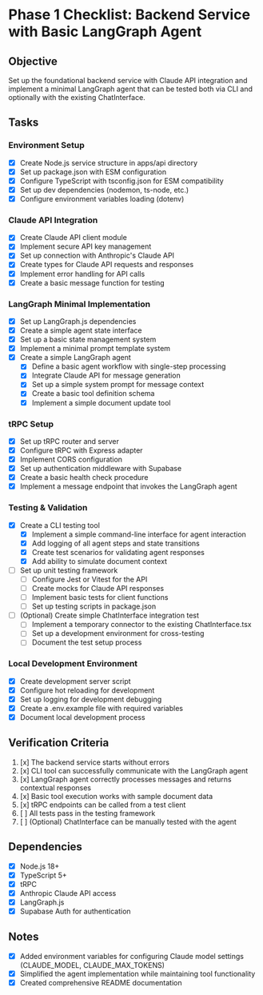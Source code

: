 # Phase 1 Checklist: Backend Service with Basic LangGraph Agent

## Objective
Set up the foundational backend service with Claude API integration and implement a minimal LangGraph agent that can be tested both via CLI and optionally with the existing ChatInterface.

## Tasks

### Environment Setup
- [x] Create Node.js service structure in apps/api directory
- [x] Set up package.json with ESM configuration
- [x] Configure TypeScript with tsconfig.json for ESM compatibility
- [x] Set up dev dependencies (nodemon, ts-node, etc.)
- [x] Configure environment variables loading (dotenv)

### Claude API Integration
- [x] Create Claude API client module
- [x] Implement secure API key management
- [x] Set up connection with Anthropic's Claude API
- [x] Create types for Claude API requests and responses
- [x] Implement error handling for API calls
- [x] Create a basic message function for testing

### LangGraph Minimal Implementation
- [x] Set up LangGraph.js dependencies
- [x] Create a simple agent state interface
- [x] Set up a basic state management system
- [x] Implement a minimal prompt template system
- [x] Create a simple LangGraph agent
  - [x] Define a basic agent workflow with single-step processing
  - [x] Integrate Claude API for message generation
  - [x] Set up a simple system prompt for message context
  - [x] Create a basic tool definition schema
  - [x] Implement a simple document update tool

### tRPC Setup
- [x] Set up tRPC router and server
- [x] Configure tRPC with Express adapter
- [x] Implement CORS configuration
- [x] Set up authentication middleware with Supabase
- [x] Create a basic health check procedure
- [x] Implement a message endpoint that invokes the LangGraph agent

### Testing & Validation
- [x] Create a CLI testing tool
  - [x] Implement a simple command-line interface for agent interaction
  - [x] Add logging of all agent steps and state transitions
  - [x] Create test scenarios for validating agent responses
  - [x] Add ability to simulate document context
- [ ] Set up unit testing framework
  - [ ] Configure Jest or Vitest for the API
  - [ ] Create mocks for Claude API responses
  - [ ] Implement basic tests for client functions
  - [ ] Set up testing scripts in package.json
- [ ] (Optional) Create simple ChatInterface integration test
  - [ ] Implement a temporary connector to the existing ChatInterface.tsx
  - [ ] Set up a development environment for cross-testing
  - [ ] Document the test setup process

### Local Development Environment
- [x] Create development server script
- [x] Configure hot reloading for development
- [x] Set up logging for development debugging
- [x] Create a .env.example file with required variables
- [x] Document local development process

## Verification Criteria
1. [x] The backend service starts without errors
2. [x] CLI tool can successfully communicate with the LangGraph agent
3. [x] LangGraph agent correctly processes messages and returns contextual responses
4. [x] Basic tool execution works with sample document data
5. [x] tRPC endpoints can be called from a test client
6. [ ] All tests pass in the testing framework
7. [ ] (Optional) ChatInterface can be manually tested with the agent

## Dependencies
- [x] Node.js 18+
- [x] TypeScript 5+
- [x] tRPC
- [x] Anthropic Claude API access
- [x] LangGraph.js
- [x] Supabase Auth for authentication

## Notes
- [x] Added environment variables for configuring Claude model settings (CLAUDE_MODEL, CLAUDE_MAX_TOKENS)
- [x] Simplified the agent implementation while maintaining tool functionality
- [x] Created comprehensive README documentation